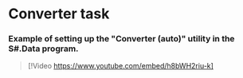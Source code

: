 # Converter task

### Example of setting up the "Converter (auto)" utility in the S\#.Data program.

> [!Video https://www.youtube.com/embed/h8bWH2riu-k]
